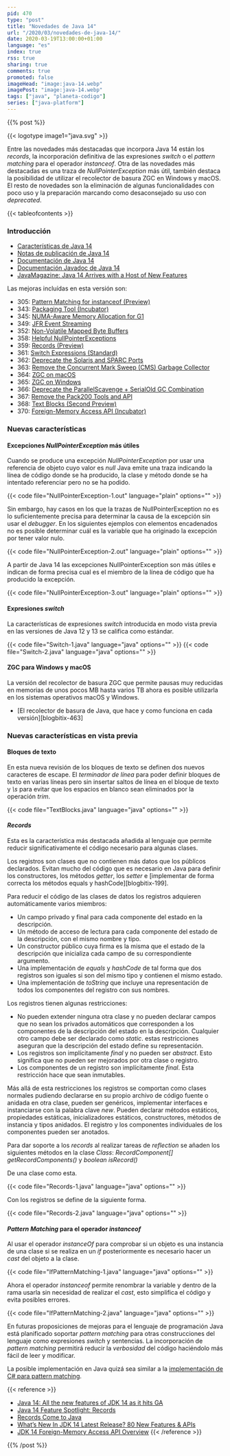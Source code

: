 ```yaml
---
pid: 470
type: "post"
title: "Novedades de Java 14"
url: "/2020/03/novedades-de-java-14/"
date: 2020-03-19T13:00:00+01:00
language: "es"
index: true
rss: true
sharing: true
comments: true
promoted: false
imageHead: "image:java-14.webp"
imagePost: "image:java-14.webp"
tags: ["java", "planeta-codigo"]
series: ["java-platform"]
---
```


{{% post %}}

{{< logotype image1="java.svg" >}}

Entre las novedades más destacadas que incorpora Java 14 están los _records_, la incorporación definitiva de las expresiones _switch_ o el _pattern matching_ para el operador _instanceof_. Otra de las novedades más destacadas es una traza de _NullPointerException_ más útil, también destaca la posibilidad de utilizar el recolector de basura ZGC en Windows y macOS. El resto de novedades son la eliminación de algunas funcionalidades con poco uso y la preparación marcando como desaconsejado su uso con _deprecated_.

{{< tableofcontents >}}

### Introducción

* [Características de Java 14](https://openjdk.java.net/projects/jdk/14/)
* [Notas de publicación de Java 14](https://www.oracle.com/java/technologies/javase/14-relnote-issues.html)
* [Documentación de Java 14](https://docs.oracle.com/en/java/javase/14/)
* [Documentación Javadoc de Java 14](javadoc14:index.html)
* [JavaMagazine: Java 14 Arrives with a Host of New Features](https://blogs.oracle.com/javamagazine/java-14-arrives-with-a-host-of-new-features)

Las mejoras incluídas en esta versión son:

* 305: [Pattern Matching for instanceof (Preview)](https://openjdk.java.net/jeps/305)
* 343: [Packaging Tool (Incubator)](https://openjdk.java.net/jeps/343)
* 345: [NUMA-Aware Memory Allocation for G1](https://openjdk.java.net/jeps/345)
* 349: [JFR Event Streaming](https://openjdk.java.net/jeps/349)
* 352: [Non-Volatile Mapped Byte Buffers](https://openjdk.java.net/jeps/352)
* 358: [Helpful NullPointerExceptions](https://openjdk.java.net/jeps/358)
* 359: [Records (Preview)](https://openjdk.java.net/jeps/359)
* 361: [Switch Expressions (Standard)](https://openjdk.java.net/jeps/361)
* 362: [Deprecate the Solaris and SPARC Ports](https://openjdk.java.net/jeps/362)
* 363: [Remove the Concurrent Mark Sweep (CMS) Garbage Collector](https://openjdk.java.net/jeps/363)
* 364: [ZGC on macOS](https://openjdk.java.net/jeps/364)
* 365: [ZGC on Windows](https://openjdk.java.net/jeps/365)
* 366: [Deprecate the ParallelScavenge + SerialOld GC Combination](https://openjdk.java.net/jeps/366)
* 367: [Remove the Pack200 Tools and API](https://openjdk.java.net/jeps/367)
* 368: [Text Blocks (Second Preview)](https://openjdk.java.net/jeps/368)
* 370: [Foreign-Memory Access API (Incubator)](https://openjdk.java.net/jeps/370)

### Nuevas características

#### Excepciones _NullPointerException_ más útiles

Cuando se produce una excepción _NullPointerException_ por usar una referencia de objeto cuyo valor es _null_ Java emite una traza indicando la línea de código donde se ha producido, la clase y método donde se ha intentado referenciar pero no se ha podido.

{{< code file="NullPointerException-1.out" language="plain" options="" >}}

Sin embargo, hay casos en los que la trazas de NullPointerException no es lo suficientemente precisa para determinar la causa de la excepción sin usar el _debugger_. En los siguientes ejemplos con elementos encadenados no es posible determinar cuál es la variable que ha originado la excepción por tener valor nulo.

{{< code file="NullPointerException-2.out" language="plain" options="" >}}

A partir de Java 14 las excepciones NullPointerException son más útiles e indican de forma precisa cual es el miembro de la línea de código que ha producido la excepción.

{{< code file="NullPointerException-3.out" language="plain" options="" >}}

#### Expresiones _switch_

La características de expresiones _switch_ introducida en modo vista previa en las versiones de Java 12 y 13 se califica como estándar.

{{< code file="Switch-1.java" language="java" options="" >}}
{{< code file="Switch-2.java" language="java" options="" >}}

#### ZGC para Windows y macOS

La versión del recolector de basura ZGC que permite pausas muy reducidas en memorias de unos pocos MB hasta varios TB ahora es posible utilizarla en los sistemas operativos macOS y Windows.

* [El recolector de basura de Java, que hace y como funciona en cada versión][blogbitix-463]

### Nuevas características en vista previa

#### Bloques de texto

En esta nueva revisión de los bloques de texto se definen dos nuevos caracteres de escape. El _terminador de línea_ para poder definir bloques de texto en varias líneas pero sin insertar saltos de línea en el bloque de texto y _\s_ para evitar que los espacios en blanco sean eliminados por la operación _trim_.

{{< code file="TextBlocks.java" language="java" options="" >}}

#### _Records_

Esta es la característica más destacada añadida al lenguaje que permite reducir significativamente el código necesario para algunas clases.

Los registros son clases que no contienen más datos que los públicos declarados. Evitan mucho del código que es necesario en Java para definir los constructores, los métodos _getter_, los _setter_ e [implementar de forma correcta los métodos equals y hashCode][blogbitix-199].

Para reducir el código de las clases de datos los registros adquieren automáticamente varios miembros:

* Un campo privado y final para cada componente del estado en la descripción.
* Un método de acceso de lectura para cada componente del estado de la descripción, con el mismo nombre y tipo.
* Un constructor público cuya firma es la misma que el estado de la descripción que inicializa cada campo de su correspondiente argumento.
* Una implementación de _equals_ y _hashCode_ de tal forma que dos registros son iguales si son del mismo tipo y contienen el mismo estado.
* Una implementación de _toString_ que incluye una representación de todos los componentes del registro con sus nombres.

Los registros tienen algunas restricciones:

* No pueden extender ninguna otra clase y no pueden declarar campos que no sean los privados automáticos que corresponden a los componentes de la descripción del estado en la descripción. Cualquier otro campo debe ser declarado como _static_. estas restricciones aseguran que la descripción del estado define su representación.
* Los registros son implícitamente _final_ y no pueden ser _abstract_. Esto significa que no pueden ser mejorados por otra clase o registro.
* Los componentes de un registro son implícitamente _final_. Esta restricción hace que sean inmutables.

Más allá de esta restricciones los registros se comportan como clases normales pudiendo declararse en su propio archivo de código fuente o anidada en otra clase, pueden ser genéricos, implementar interfaces e instanciarse con la palabra clave _new_. Pueden declarar métodos estáticos, propiedades estáticas, inicializadores estáticos, constructores, métodos de instancia y tipos anidados. El registro y los componentes individuales de los componentes pueden ser anotados.

Para dar soporte a los _records_ al realizar tareas de _reflection_ se añaden los siguientes métodos en la clase _Class_: _RecordComponent[] getRecordComponents()_ y _boolean isRecord()_

De una clase como esta.

{{< code file="Records-1.java" language="java" options="" >}}

Con los registros se define de la siguiente forma.

{{< code file="Records-2.java" language="java" options="" >}}

#### _Pattern Matching_ para el operador _instanceof_

Al usar el operador _instanceOf_ para comprobar si un objeto es una instancia de una clase si se realiza en un _if_ posteriormente es necesario hacer un _cast_ del objeto a la clase.

{{< code file="IfPatternMatching-1.java" language="java" options="" >}}

Ahora el operador _instanceof_ permite renombrar la variable y dentro de la rama usarla sin necesidad de realizar el _cast_, esto simplifica el código y evita posibles errores.

{{< code file="IfPatternMatching-2.java" language="java" options="" >}}

En futuras proposiciones de mejoras para el lenguaje de programación Java está planificado soportar _pattern matching_ para otras construcciones del lenguaje como expresiones _switch_ y sentencias. La incorporación de _pattern matching_ permitirá reducir la _verbosidad_ del código haciéndolo más fácil de leer y modificar.

La posible implementación en Java quizá sea similar a la [implementación de C# para pattern matching](https://docs.microsoft.com/en-us/dotnet/csharp/pattern-matching).

{{< reference >}}
* [Java 14: All the new features of JDK 14 as it hits GA](https://jaxenter.com/java-14-update-news-163585.html)
* [Java 14 Feature Spotlight: Records](https://www.infoq.com/articles/java-14-feature-spotlight/)
* [Records Come to Java](https://blogs.oracle.com/javamagazine/records-come-to-java)
* [What’s New In JDK 14 Latest Release? 80 New Features & APIs](https://www.azul.com/whats-new-in-jdk14-latest-release/)
* [JDK 14 Foreign-Memory Access API Overview](https://medium.com/@youngty1997/jdk-14-foreign-memory-access-api-overview-70951fe221c9)
{{< /reference >}}

{{% /post %}}
